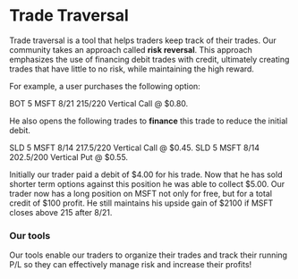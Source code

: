 # Trade Traversal

Trade traversal is a tool that helps traders keep track of their trades. Our community takes an approach called **risk reversal**. This approach emphasizes the use of financing debit trades with credit, ultimately creating trades that have little to no risk, while maintaining the high reward.

For example, a user purchases the following option: 

BOT 5 MSFT 8/21 215/220 Vertical Call @ $0.80. 

He also opens the following trades to **finance** this trade to reduce the initial debit.

SLD 5 MSFT 8/14 217.5/220 Vertical Call @ $0.45.
SLD 5 MSFT 8/14 202.5/200 Vertical Put @ $0.55.

Initially our trader paid a debit of $4.00 for his trade. Now that he has sold shorter term options against this position he was able to collect $5.00. Our trader now has a long position on MSFT not only for free, but for a total credit of $100 profit. He still maintains his upside gain of $2100 if MSFT closes above 215 after 8/21.

### Our tools

Our tools enable our traders to organize their trades and track their running P/L so they can effectively manage risk and increase their profits!